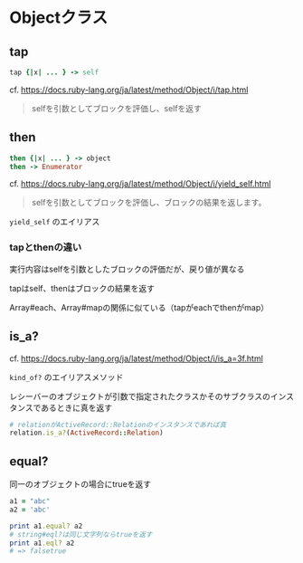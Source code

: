# Objectクラス
## tap

```ruby
tap {|x| ... } -> self
```
cf. https://docs.ruby-lang.org/ja/latest/method/Object/i/tap.html

> selfを引数としてブロックを評価し、selfを返す

## then

```ruby
then {|x| ... } -> object
then -> Enumerator
```

cf. https://docs.ruby-lang.org/ja/latest/method/Object/i/yield_self.html

> selfを引数としてブロックを評価し、ブロックの結果を返します。

`yield_self` のエイリアス

### tapとthenの違い
実行内容はselfを引数としたブロックの評価だが、戻り値が異なる

tapはself、thenはブロックの結果を返す

Array#each、Array#mapの関係に似ている（tapがeachでthenがmap）

## is_a?

cf. https://docs.ruby-lang.org/ja/latest/method/Object/i/is_a=3f.html

`kind_of?` のエイリアスメソッド

レシーバーのオブジェクトが引数で指定されたクラスかそのサブクラスのインスタンスであるときに真を返す

```ruby
# relationがActiveRecord::Relationのインスタンスであれば真
relation.is_a?(ActiveRecord::Relation)
```

## equal?

同一のオブジェクトの場合にtrueを返す

```ruby
a1 = "abc"
a2 = 'abc'

print a1.equal? a2
# string#eql?は同じ文字列ならtrueを返す
print a1.eql? a2
# => falsetrue
```
